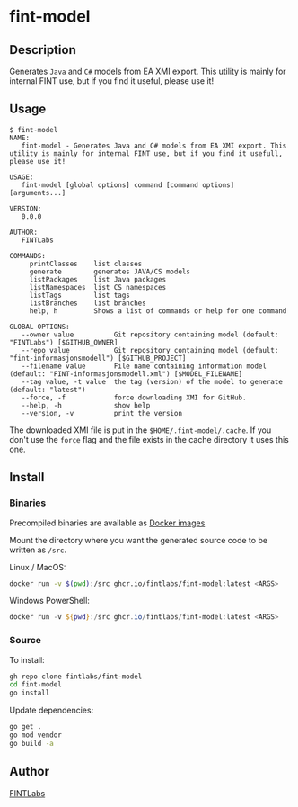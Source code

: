 # fint-model

## Description
Generates `Java` and `C#` models from EA XMI export. This utility is mainly for internal FINT use, but if you 
find it useful, please use it!

## Usage

```
$ fint-model
NAME:
   fint-model - Generates Java and C# models from EA XMI export. This utility is mainly for internal FINT use, but if you find it usefull, please use it!

USAGE:
   fint-model [global options] command [command options] [arguments...]

VERSION:
   0.0.0

AUTHOR:
   FINTLabs

COMMANDS:
     printClasses    list classes
     generate        generates JAVA/CS models
     listPackages    list Java packages
     listNamespaces  list CS namespaces
     listTags        list tags
     listBranches    list branches
     help, h         Shows a list of commands or help for one command

GLOBAL OPTIONS:
   --owner value          Git repository containing model (default: "FINTLabs") [$GITHUB_OWNER]
   --repo value           Git repository containing model (default: "fint-informasjonsmodell") [$GITHUB_PROJECT]
   --filename value       File name containing information model (default: "FINT-informasjonsmodell.xml") [$MODEL_FILENAME]
   --tag value, -t value  the tag (version) of the model to generate (default: "latest")
   --force, -f            force downloading XMI for GitHub.
   --help, -h             show help
   --version, -v          print the version
```

The downloaded XMI file is put in the `$HOME/.fint-model/.cache`. If you don't use the 
`force` flag and the file exists in the cache directory it uses this one. 

## Install

### Binaries

Precompiled binaries are available as [Docker images](https://github.com/FINTLabs/fint-model/pkgs/container/fint-model)

Mount the directory where you want the generated source code to be written as `/src`.

Linux / MacOS:
```bash
docker run -v $(pwd):/src ghcr.io/fintlabs/fint-model:latest <ARGS>
```

Windows PowerShell:
```ps1
docker run -v ${pwd}:/src ghcr.io/fintlabs/fint-model:latest <ARGS>
```

### Source

To install:

```bash
gh repo clone fintlabs/fint-model
cd fint-model
go install
```

Update dependencies: 

```bash
go get .
go mod vendor
go build -a
```

## Author

[FINTLabs](https://fintlabs.no)
